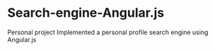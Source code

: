 # Search-engine-Angular.js
Personal project
Implemented a personal profile search engine using Angular.js
